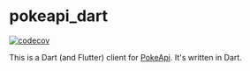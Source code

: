 # pokeapi_dart

[![codecov](https://codecov.io/gh/chulwoo-park/pokeapi_dart/branch/feature/test/graph/badge.svg?token=CR0KXZ1VLP)](https://codecov.io/gh/chulwoo-park/pokeapi_dart)

This is a Dart (and Flutter) client for [PokeApi](https://github.com/PokeAPI/pokeapi). It's written in Dart.
